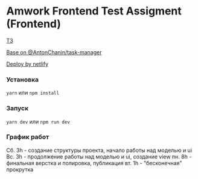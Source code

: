 # Amwork Frontend Test Assigment (Frontend)

[ТЗ](https://docs.google.com/document/d/11J2nOxfDjrD8el-T2FZkHXjb4EkcH6ykvw5zCpZeQis/edit)

[Base on @AntonChanin/task-manager](https://github.com/AntonChanin/task-manager/tree/develop)

[Deploy by netlify](https://effervescent-hamster-9c99fa.netlify.app/)

### Установка

`yarn` или `npm install`

### Запуск

`yarn dev` или `npm run dev`


### График работ

Сб. 3h - создание структуры проекта, начало работы над моделью и ui
Вс. 3h - продолжение работы над моделью и ui, создание view
пн. 8h - финальная верстка и полировка, публикация
вт. 1h - "бесконечная" прокрутка
